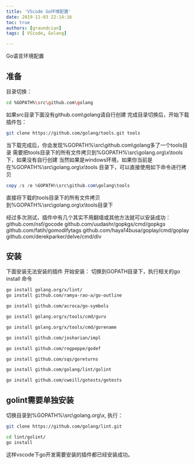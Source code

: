 ```yaml
---
title: 'VScode Go环境配置'
date: 2019-11-03 22:14:16
toc: true
authors: [graundcian]
tags: [ VScode, Golang]

---
```


Go语言环境配置

<!--more-->

## 准备

目录切换：

```bash
cd %GOPATH%\src\github.com\golang
```

如果src目录下面没有github.com\golang请自行创建
完成目录切换后，开始下载插件包：

```bash
git clone https://github.com/golang/tools.git tools

```

当下载完成后，你会发现%GOPATH%\src\github.com\golang多了一个tools目录
需要把tools目录下的所有文件拷贝到%GOPATH%\src\golang.org\x\tools下，如果没有自行创建
当然如果是windows环境，如果你当前是在%GOPATH%\src\golang.org\x\tools
目录下，可以直接使用如下命令进行拷贝

```powershell
copy /s /e %GOPATH%\src\github.com\golang\tools
```

直接将下载的tools目录下的所有文件拷贝到%GOPATH%\src\golang.org\x\tools目录下

经过多次测试，插件中有几个其实不用翻墙或其他方法就可以安装成功：
github.com/nsf/gocode
github.com/uudashr/gopkgs/cmd/gopkgs
github.com/fatih/gomodifytags
github.com/haya14busa/goplay/cmd/goplay
github.com/derekparker/delve/cmd/dlv

## 安装

下面安装无法安装的插件
开始安装：
切换到GOPATH目录下，执行相关的go install 命令

```bash
go install golang.org/x/lint/
go install github.com/ramya-rao-a/go-outline

go install github.com/acroca/go-symbols

go install golang.org/x/tools/cmd/guru

go install golang.org/x/tools/cmd/gorename

go install github.com/josharian/impl

go install github.com/rogpeppe/godef

go install github.com/sqs/goreturns

go install github.com/golang/lint/golint

go install github.com/cweill/gotests/gotests
```

## golint需要单独安装

切换目录到%GOPATH%\src\golang.org\x, 执行：

```bash
git clone https://github.com/golang/lint.git

```

```bash
cd lint/golint/
go install
```

这样vscode下go开发需要安装的插件都已经安装成功。

